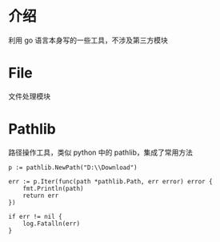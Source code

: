 # 介绍

利用 go 语言本身写的一些工具，不涉及第三方模块

# File

文件处理模块

# Pathlib

路径操作工具，类似 python 中的 pathlib，集成了常用方法

```
p := pathlib.NewPath("D:\\Download")

err := p.Iter(func(path *pathlib.Path, err error) error {
    fmt.Println(path)
    return err
})

if err != nil {
    log.Fatalln(err)
}
```
